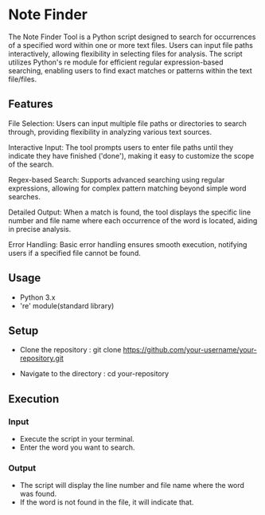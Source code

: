
# Note Finder

The Note Finder Tool is a Python script designed to search for occurrences of a specified word within one or more text files. Users can input file paths interactively, allowing flexibility in selecting files for analysis. The script utilizes Python's re module for efficient regular expression-based searching, enabling users to find exact matches or patterns within the text file/files.




## Features
File Selection: Users can input multiple file paths or directories to search through, providing flexibility in analyzing various text sources.

Interactive Input: The tool prompts users to enter file paths until they indicate they have finished ('done'), making it easy to customize the scope of the search.

Regex-based Search: Supports advanced searching using regular expressions, allowing for complex pattern matching beyond simple word searches.

Detailed Output: When a match is found, the tool displays the specific line number and file name where each occurrence of the word is located, aiding in precise analysis.

Error Handling: Basic error handling ensures smooth execution, notifying users if a specified file cannot be found.
## Usage
*  Python 3.x
* 're' module(standard library)

## Setup
* Clone the repository : git clone https://github.com/your-username/your-repository.git

* Navigate to the directory : cd your-repository

## Execution
### Input
* Execute the script in your terminal.
* Enter the word you want to search.

### Output
* The script will display the line number and file name where the word was found.
* If the word is not found in the file, it will indicate that.
